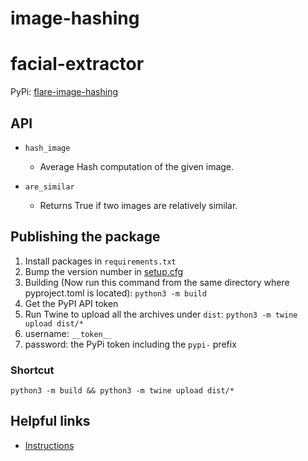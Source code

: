 # image-hashing

# facial-extractor

PyPi: [flare-image-hashing](https://pypi.org/project/flare-image-hashing/)

## API
* `hash_image`
  * Average Hash computation of the given image.

* `are_similar`
  * Returns True if two images are relatively similar.

## Publishing the package
1. Install packages in `requirements.txt`
2. Bump the version number in [setup.cfg](/setup.cfg)
3. Building (Now run this command from the same directory where pyproject.toml is located): 
   `python3 -m build`
4. Get the PyPI API token
5. Run Twine to upload all the archives under `dist`: 
   `python3 -m twine upload dist/*`
  1. username: `__token__`
  2. password: the PyPi token  including the `pypi-` prefix

### Shortcut
```shell
python3 -m build && python3 -m twine upload dist/*
```
## Helpful links 
* [Instructions](https://packaging.python.org/en/latest/tutorials/packaging-projects/)